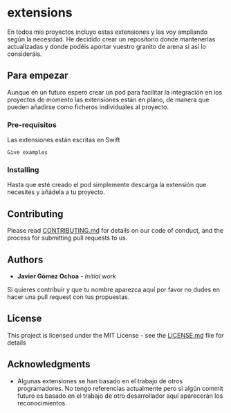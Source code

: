 # extensions

En todos mis proyectos incluyo estas extensiones y las voy ampliando según la necesidad. He decidido crear un repositorio donde mantenerlas actualizadas y donde podéis aportar vuestro granito de arena si así lo consideráis.

## Para empezar

Aunque en un futuro espero crear un pod para facilitar la integración en los proyectos de momento las extensiones están en plano, de manera que pueden añadirse como ficheros individuales al proyecto.

### Pre-requisitos

Las extensiones están escritas en Swift

```
Give examples
```

### Installing

Hasta que esté creado el pod simplemente descarga la extensión que necesites y añádela a tu proyecto.


## Contributing

Please read [CONTRIBUTING.md](https://gist.github.com/PurpleBooth/b24679402957c63ec426) for details on our code of conduct, and the process for submitting pull requests to us.


## Authors

* **Javier Gómez Ochoa** - *Initial work*

Si quieres contribuir y que tu nombre aparezca aquí por favor no dudes en hacer una pull request con tus propuestas.
## License

This project is licensed under the MIT License - see the [LICENSE.md](LICENSE.md) file for details

## Acknowledgments

* Algunas extensiones se han basado en el trabajo de otros programadores. No tengo referencias actualmente pero si algún commit futuro es basado en el trabajo de otro desarrollador aquí aparecerán los reconocimientos.

